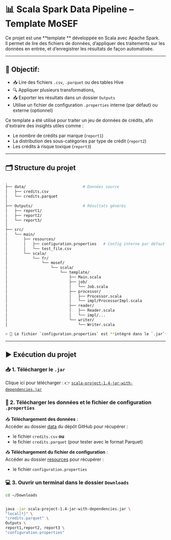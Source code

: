 # 📊 Scala Spark Data Pipeline – Template MoSEF

Ce projet est une **template ** développée en Scala avec Apache Spark.  
Il permet de lire des fichiers de données, d’appliquer des traitements sur les données en entrée, et d’enregistrer les résultats de façon automatisée.

---

## 🎯 Objectif:

- 📥 Lire des fichiers `.csv`, `.parquet` ou des tables Hive
- 🔍 Appliquer plusieurs transformations, 
- 📤 Exporter les résultats dans un dossier `Outputs`
- Utilise un fichier de configuration `.properties` interne (par défaut) ou externe (optionnel)


Ce template a été utilisé pour traiter un jeu de données de crédits, afin d'extraire des insights utiles comme :
- Le nombre de crédits par marque (`report1`)
- La distribution des sous-catégories par type de crédit (`report2`)
- Les crédits à risque toxique (`report3`)

---

## 🗂️ Structure du projet

```bash
.
├── data/                         # Données source
│   ├── credits.csv
│   └── credits.parquet
│
├── Outputs/                      # Résultats générés
│   ├── report1/
│   ├── report2/
│   └── report3/
│
├── src/
│   └── main/
│       ├── resources/
│       │   ├── configuration.properties   # Config interne par défaut
│       │   └── test_file.csv
│       └── scala/
│           └── fr/
│               └── mosef/
│                   └── scala/
│                       └── template/
│                           ├── Main.scala
│                           ├── job/
│                           │   └── Job.scala
│                           ├── processor/
│                           │   ├── Processor.scala
│                           │   └── impl/ProcessorImpl.scala
│                           ├── reader/
│                           │   ├── Reader.scala
│                           │   └── impl/...
│                           └── writer/
│                               └── Writer.scala

> 📁 Le fichier `configuration.properties` est **intégré dans le `.jar`**, aucun fichier externe n’est requis à l’exécution.
```
---

## ▶️ Exécution du projet

### 📥 1. Télécharger le `.jar`

Clique ici pour télécharger :
👉 [`scala-project-1.4-jar-with-dependencies.jar`](https://github.com/Ayamokht/Scala_M2/packages/2465043)

### 📁 2. Télécharger les données et le fichier de configuration `.properties`

📥 **Téléchargement des données** :  
Accéder au dossier [data](https://github.com/Ayamokht/Scala_M2/tree/main/data) du dépôt GitHub pour récupérer :
- le fichier `credits.csv` **ou**
- le fichier `credits.parquet` (pour tester avec le format Parquet)

📥 **Téléchargement du fichier de configuration** :  
Accéder au dossier [resources](https://github.com/Ayamokht/Scala_M2/tree/main/src/main/resources) pour récupérer :
- le fichier `configuration.properties` 

### 💻 3. Ouvrir un terminal dans le dossier `Downloads`

```bash
cd ~/Downloads
```

```bash

java -jar scala-project-1.4-jar-with-dependencies.jar \
"local[*]" \
"credits.parquet" \
Outputs \
report1,report2, report3 \
"configuration.properties"

```
